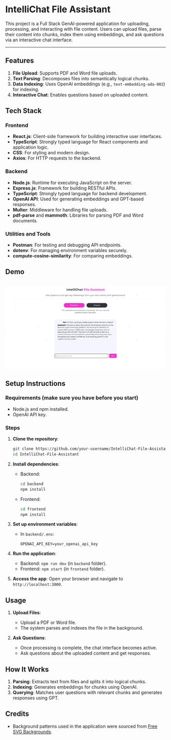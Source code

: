 
# IntelliChat File Assistant 
This project is a Full Stack GenAI-powered application for uploading, processing, and interacting with file content. Users can upload files, parse their content into chunks, index them using embeddings, and ask questions via an interactive chat interface.

---

## Features
1. **File Upload**: Supports PDF and Word file uploads.
2. **Text Parsing**: Decomposes files into semantically logical chunks.
3. **Data Indexing**: Uses OpenAI embeddings (e.g., `text-embedding-ada-002`) for indexing.
4. **Interactive Chat**: Enables questions based on uploaded content.

## Tech Stack
### **Frontend**
- **React.js**: Client-side framework for building interactive user interfaces.
- **TypeScript**: Strongly typed language for React components and application logic.
- **CSS**: For styling and modern design.
- **Axios**: For HTTP requests to the backend.

### **Backend**
- **Node.js**: Runtime for executing JavaScript on the server.
- **Express.js**: Framework for building RESTful APIs.
- **TypeScript**: Strongly typed language for backend development.
- **OpenAI API**: Used for generating embeddings and GPT-based responses.
- **Multer**: Middleware for handling file uploads.
- **pdf-parse** and **mammoth**: Libraries for parsing PDF and Word documents.

### **Utilities and Tools**
- **Postman**: For testing and debugging API endpoints.
- **dotenv**: For managing environment variables securely.
- **compute-cosine-similarity**: For comparing embeddings.


## Demo
![Screenshot of the App](frontend/src/styles/assets/screenshot.jpg)
---

## Setup Instructions
### Requirements (make sure you have before you start)
- Node.js and npm installed.
- OpenAI API key.

### Steps
1. **Clone the repository**:
   ```bash
   git clone https://github.com/your-username/IntelliChat-File-Assistant.git
   cd IntelliChat-File-Assistant
   ```

2. **Install dependencies**:
   - Backend:
     ```bash
     cd backend
     npm install
     ```
   - Frontend:
     ```bash
     cd frontend
     npm install
     ```

3. **Set up environment variables**:
   - In `backend/.env`:
     ```env
     OPENAI_API_KEY=your_openai_api_key
     ```

4. **Run the application**:
   - Backend: `npm run dev` (in `backend` folder).
   - Frontend: `npm start` (in `frontend` folder).

5. **Access the app**:
   Open your browser and navigate to `http://localhost:3000`.


## Usage
1. **Upload Files**:
   - Upload a PDF or Word file.
   - The system parses and indexes the file in the background.

2. **Ask Questions**:
   - Once processing is complete, the chat interface becomes active.
   - Ask questions about the uploaded content and get responses.


## How It Works
1. **Parsing**: Extracts text from files and splits it into logical chunks.
2. **Indexing**: Generates embeddings for chunks using OpenAI.
3. **Querying**: Matches user questions with relevant chunks and generates responses using GPT.


## Credits

- Background patterns used in the application were sourced from [Free SVG Backgrounds](https://www.svgbackgrounds.com/set/free-svg-backgrounds-and-patterns/).


